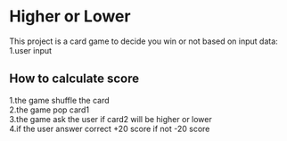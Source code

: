 # Higher or Lower
This project is a card game to decide you win or not based on input data: <br>
1.user input

## How to calculate score
1.the game shuffle the card <br>
2.the game pop card1<br>
3.the game ask the user if card2 will be higher or lower<br>
4.if the user answer correct +20 score if not -20 score<br>